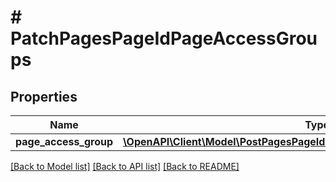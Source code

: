 # # PatchPagesPageIdPageAccessGroups

## Properties

Name | Type | Description | Notes
------------ | ------------- | ------------- | -------------
**page_access_group** | [**\OpenAPI\Client\Model\PostPagesPageIdPageAccessGroupsPageAccessGroup**](PostPagesPageIdPageAccessGroupsPageAccessGroup.md) |  | [optional]

[[Back to Model list]](../../README.md#models) [[Back to API list]](../../README.md#endpoints) [[Back to README]](../../README.md)
